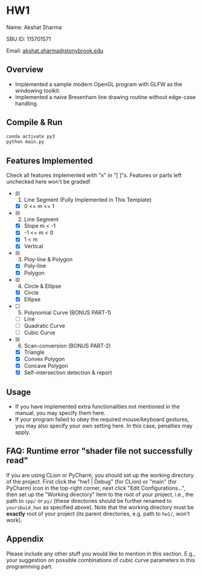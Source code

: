 # HW1

Name: Akshat Sharma

SBU ID: 115701571

Email: akshat.sharma@stonybrook.edu

## Overview

- Implemented a sample modern OpenGL program with GLFW as the windowing toolkit. 
- Implemented a naive Bresenham line drawing routine without edge-case handling. 


## Compile & Run
```bash
conda activate py3
python main.py
```

## Features Implemented

Check all features implemented with "x" in "[ ]"s. 
Features or parts left unchecked here won't be graded! 

- [x] 1. Line Segment (Fully Implemented in This Template)
  - [x] 0 <= m <= 1
- [x] 2. Line Segment
  - [x] Slope m < -1
  - [x] -1 <= m < 0
  - [x] 1 < m
  - [x] Vertical
- [x] 3. Ploy-line & Polygon
  - [x] Poly-line
  - [x] Polygon
- [x] 4. Circle & Ellipse
  - [x] Circle
  - [x] Ellipse
- [ ] 5. Polynomial Curve (BONUS PART-1)
  - [ ] Line
  - [ ] Quadratic Curve
  - [ ] Cubic Curve
- [x] 6. Scan-conversion (BONUS PART-2)
  - [x] Triangle
  - [x] Convex Polygon
  - [x] Concave Polygon
  - [x] Self-intersection detection & report

## Usage

- If you have implemented extra functionalities not mentioned in the manual,
  you may specify them here.
- If your program failed to obey the required mouse/keyboard gestures,
  you may also specify your own setting here.
  In this case, penalties may apply.

## FAQ: Runtime error "shader file not successfully read"

If you are using CLion or PyCharm, you should set up the working directory of the project.
First click the "hw1 | Debug" (for CLion) or "main" (for PyCharm) icon in the top-right corner, 
next click "Edit Configurations...", 
then set up the "Working directory" item to the root of your project, 
i.e., the path to `cpp/` or `py/`
(these directories should be further renamed to `yoursbuid_hwx` as specified above). 
Note that the working directory must be **exactly** root of your project 
(its parent directories, e.g. path to `hw1/`, won't work). 

## Appendix

Please include any other stuff you would like to mention in this section.
E.g., your suggestion on possible combinations of cubic curve parameters in this programming part. 
